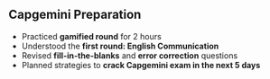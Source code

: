 ## Capgemini Preparation

- Practiced **gamified round** for 2 hours
- Understood the **first round: English Communication**
- Revised **fill-in-the-blanks** and **error correction** questions
- Planned strategies to **crack Capgemini exam in the next 5 days**
